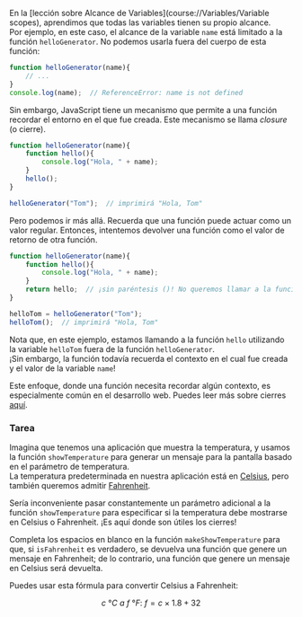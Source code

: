 En la [lección sobre Alcance de Variables](course://Variables/Variable scopes), aprendimos que todas las variables tienen su propio alcance.  
Por ejemplo, en este caso, el alcance de la variable `name` está limitado a la función `helloGenerator`. No podemos usarla fuera del cuerpo de esta función:  
```js
function helloGenerator(name){
    // ...
}
console.log(name);  // ReferenceError: name is not defined
```
Sin embargo, JavaScript tiene un mecanismo que permite a una función recordar el entorno en el que fue creada. Este mecanismo se llama _closure_ (o cierre).  
```js
function helloGenerator(name){
    function hello(){
        console.log("Hola, " + name);
    }
    hello();
}

helloGenerator("Tom");  // imprimirá "Hola, Tom"
```

Pero podemos ir más allá. Recuerda que una función puede actuar como un valor regular. Entonces, intentemos devolver una función como el valor de retorno de otra función.  
```js
function helloGenerator(name){
    function hello(){
        console.log("Hola, " + name);
    }
    return hello;  // ¡sin paréntesis ()! No queremos llamar a la función hello aquí
}

helloTom = helloGenerator("Tom");
helloTom();  // imprimirá "Hola, Tom"
```
Nota que, en este ejemplo, estamos llamando a la función `hello` utilizando la variable `helloTom` fuera de la función `helloGenerator`.  
¡Sin embargo, la función todavía recuerda el contexto en el cual fue creada y el valor de la variable `name`!

Este enfoque, donde una función necesita recordar algún contexto, es especialmente común en el desarrollo web. Puedes leer más sobre cierres [aquí](https://developer.mozilla.org/es/docs/Web/JavaScript/Closures).

### Tarea

Imagina que tenemos una aplicación que muestra la temperatura, y usamos la función `showTemperature` para generar un mensaje para la pantalla basado en el parámetro de temperatura.  
La temperatura predeterminada en nuestra aplicación está en [Celsius](https://es.wikipedia.org/wiki/Grado_Celsius), pero también queremos admitir [Fahrenheit](https://es.wikipedia.org/wiki/Grado_Fahrenheit).

Sería inconveniente pasar constantemente un parámetro adicional a la función `showTemperature` para especificar si la temperatura debe mostrarse en Celsius o Fahrenheit. ¡Es aquí donde son útiles los cierres!

Completa los espacios en blanco en la función `makeShowTemperature` para que, si `isFahrenheit` es verdadero, se devuelva una función que genere un mensaje en Fahrenheit; de lo contrario, una función que genere un mensaje en Celsius será devuelta.

Puedes usar esta fórmula para convertir Celsius a Fahrenheit:

$$c\ °C\ a\ f\ °F:\ f = c × 1.8 + 32$$